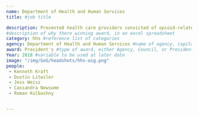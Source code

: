 ```yaml
---
name: Department of Health and Human Services
title: #job title

description: Prevented health care providers convicted of opioid-related offenses, sexual assault, rape, and manslaughter from participating in Federal healthcare programs to protect taxpayer-funded healthcare programs (e.g., Medicare) and vulnerable beneficiaries from abuse.
#description of why there winning award, in an excel spreadsheet
category: hhs #reference list of categories
agency: Department of Health and Human Services #name of agency, capitalize first letter of each name
award: President's #type of award, either Agency, Council, or President's; this is case sensitive so make sure to match the options listed exactly. This section generates the format of the card
Year: 2018 #variable to be used at later date
image: "/img/GoG/headshots/hhs-oig.png"
people:
 - Kenneth Kraft
 - Dustin Litwiler
 - Jess Weisz
 - Cassandra Newsome
 - Roman Kulbashny


---
```


